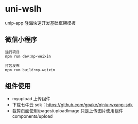 # uni-wslh

unip-app 隆海快速开发基础框架模板

## 微信小程序

```
运行项目
npm run dev:mp-weixin

打包发布
npm run build:mp-weixin

```

## 组件使用

-   myupload 上传组件
-   下载七牛云 sdk：https://github.com/gpake/qiniu-wxapp-sdk
-   裁剪页面使用/pages/uploadImage 只是上传图片使用组件 components/upload
